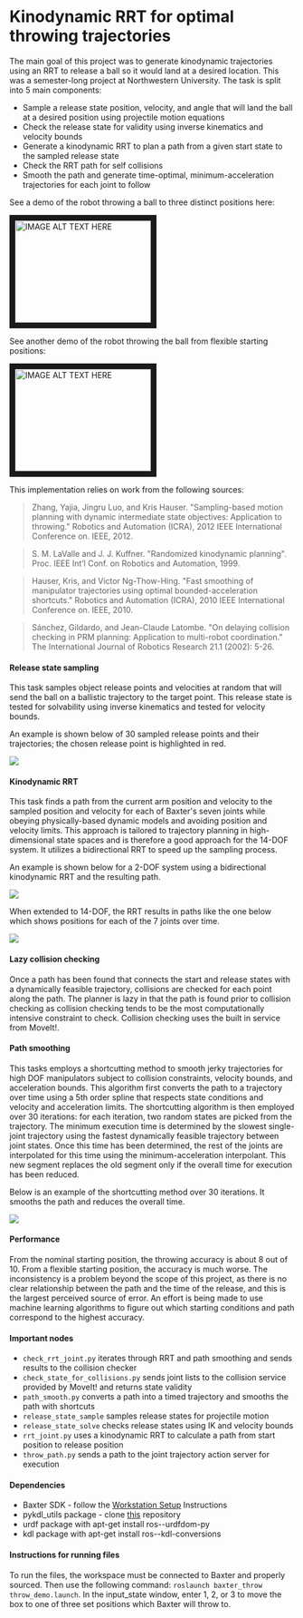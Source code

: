 Kinodynamic RRT for optimal throwing trajectories
=============================================

The main goal of this project was to generate kinodynamic trajectories using an RRT to release a ball so it would land at a desired location. This was a semester-long project at Northwestern University. The task is split into 5 main components: 
* Sample a release state position, velocity, and angle that will land the ball at a desired position using projectile motion equations
* Check the release state for validity using inverse kinematics and velocity bounds
* Generate a kinodynamic RRT to plan a path from a given start state to the sampled release state
* Check the RRT path for self collisions
* Smooth the path and generate time-optimal, minimum-acceleration trajectories for each joint to follow

See a demo of the robot throwing a ball to three distinct positions here:

<a href="http://www.youtube.com/watch?feature=player_embedded&v=ygJIfao9ul8" target="_blank"><img src="http://img.youtube.com/vi/ygJIfao9ul8/0.jpg" 
alt="IMAGE ALT TEXT HERE" width="240" height="180" border="10" align="center" /></a>

See another demo of the robot throwing the ball from flexible starting positions:

<a href="http://www.youtube.com/watch?feature=player_embedded&v=1N4T0F9NE4U" target="_blank"><img src="http://img.youtube.com/vi/1N4T0F9NE4U/0.jpg" 
alt="IMAGE ALT TEXT HERE" width="240" height="180" border="10" align="center" /></a>

This implementation relies on work from the following sources:

> Zhang, Yajia, Jingru Luo, and Kris Hauser. "Sampling-based motion planning with dynamic intermediate state objectives: Application to throwing." Robotics and Automation (ICRA), 2012 IEEE International Conference on. IEEE, 2012.

> S. M. LaValle and J. J. Kuffner. "Randomized kinodynamic planning". Proc. IEEE Int’l Conf. on
Robotics and Automation, 1999.

> Hauser, Kris, and Victor Ng-Thow-Hing. "Fast smoothing of manipulator trajectories using optimal bounded-acceleration shortcuts." Robotics and Automation (ICRA), 2010 IEEE International Conference on. IEEE, 2010.

> Sánchez, Gildardo, and Jean-Claude Latombe. "On delaying collision checking in PRM planning: Application to multi-robot coordination." The International Journal of Robotics Research 21.1 (2002): 5-26.

#### Release state sampling  <a name="Vision"></a>
This task samples object release points and velocities at random that will send the ball on a ballistic trajectory to the target point. This release state is tested for solvability using inverse kinematics and tested for velocity bounds. 

An example is shown below of 30 sampled release points and their trajectories; the chosen release point is highlighted in red.

![](https://raw.githubusercontent.com/rikkimelissa/baxter_throw/master/src/images/final_sample_release_points.png)

#### Kinodynamic RRT  <a name="Movement"></a>
This task finds a path from the current arm position and velocity to the sampled position and velocity for each of Baxter's seven joints while obeying physically-based dynamic models and avoiding position and velocity limits. This approach is tailored to trajectory planning in high-dimensional state spaces and is therefore a good approach for the 14-DOF system. It utilizes a bidirectional RRT to speed up the sampling process.

An example is shown below for a 2-DOF system using a bidirectional kinodynamic RRT and the resulting path.

![](https://raw.githubusercontent.com/rikkimelissa/baxter_throw/master/src/images/rrt_path.png)

When extended to 14-DOF, the RRT results in paths like the one below which shows positions for each of the 7 joints over time.

![](https://raw.githubusercontent.com/rikkimelissa/baxter_throw/master/src/images/iter_0.png)

#### Lazy collision checking  <a name="fine"></a>
Once a path has been found that connects the start and release states with a dynamically feasible trajectory, collisions are checked for each point along the path. The planner is lazy in that the path is found prior to collision checking as collision checking tends to be the most computationally intensive constraint to check. Collision checking uses the built in service from MoveIt!.

#### Path smoothing <a name="drop"></a>
This tasks employs a shortcutting method to smooth jerky trajectories for high DOF manipulators subject to collision constraints, velocity bounds, and acceleration bounds. This algorithm first converts the path to a trajectory over time using a 5th order spline that respects state conditions and velocity and acceleration limits. The shortcutting algorithm is then employed over 30 iterations: for each iteration, two random states are picked from the trajectory. The minimum execution time is determined by the slowest single-joint trajectory using the fastest dynamically feasible trajectory between joint states. Once this time has been determined, the rest of the joints are interpolated for this time using the minimum-acceleration interpolant. This new segment replaces the old segment only if the overall time for execution has been reduced.

Below is an example of the shortcutting method over 30 iterations. It smooths the path and reduces the overall time.

![](https://raw.githubusercontent.com/rikkimelissa/baxter_throw/master/src/images/final_progression3.png)

#### Performance

From the nominal starting position, the throwing accuracy is about 8 out of 10. From a flexible starting position, the accuracy is much worse. The inconsistency is a problem beyond the scope of this project, as there is no clear relationship between the path and the time of the release, and this is the largest perceived source of error. An effort is being made to use machine learning algorithms to figure out which starting conditions and path correspond to the highest accuracy.

#### Important nodes <a name="nodes"></a>
* `check_rrt_joint.py` iterates through RRT and path smoothing and sends results to the collision checker
* `check_state_for_collisions.py` sends joint lists to the collision service provided by MoveIt! and returns state validity
* `path_smooth.py` converts a path into a timed trajectory and smooths the path with shortcuts
* `release_state_sample` samples release states for projectile motion
* `release_state_solve` checks release states using IK and velocity bounds
* `rrt_joint.py` uses a kinodynamic RRT to calculate a path from start position to release position
* `throw_path.py` sends a path to the joint trajectory action server for execution

#### Dependencies <a name="Requirements"></a>

  *  Baxter SDK - follow the [Workstation Setup](http://sdk.rethinkrobotics.com/wiki/Workstation_Setup) Instructions
  * pykdl_utils package - clone [this](https://github.com/gt-ros-pkg/hrl-kdl.git ) repository
  * urdf package with apt-get install ros-<version>-urdfdom-py
  * kdl package with apt-get install ros-<version>-kdl-conversions

#### Instructions for running files  <a name="Instructions"></a>

To run the files, the workspace must be connected to Baxter and properly sourced. Then use the following command: `roslaunch baxter_throw throw_demo.launch`. In the input_state window, enter 1, 2, or 3 to move the box to one of three set positions which Baxter will throw to.
